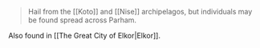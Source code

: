 > Hail from the [[Koto]] and [[Nise]] archipelagos, but individuals may be found spread across Parham.

Also found in [[The Great City of Elkor|Elkor]].